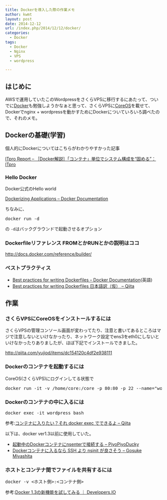```yaml
---
title: Dockerを導入した際の作業メモ
author: kwmt
layout: post
date: 2014-12-12
url: /index.php/2014/12/12/docker/
categories:
  - Docker
tags:
  - Docker
  - Nginx
  - VPS
  - wordpress

---
```

## はじめに

AWSで運用していたこのWordpressをさくらVPSに移行するにあたって、ついでに<a href="https://www.docker.com/" target="_blank">Docker</a>も勉強しようかなぁと思って、さくらVPSに<a href="https://coreos.com/" target="_blank">CoreOS</a>を載せて、Dockerでnginx + wordpressを動かすためにDockerについていろいろ調べたので、それのメモ。
  
<!--more-->

## Dockerの基礎(学習)

個人的にDockerについてはこちらがわかりやすかった記事
  
<a href="http://nkbp.jp/1t790Tn" target="_blank">ITpro Report &#8211; ［Docker解説］「コンテナ」単位でシステム構成を“固める”：ITpro </a>

### Hello Docker

Docker公式のHello world
  
<a href="http://bit.ly/1w4IwmU" target="_blank">Dockerizing Applications &#8211; Docker Documentation</a>

ちなみに、

<pre class="go">docker run -d 
</pre>

の `-d`はバックグラウンドで起動させるオプション

### Dockerfileリファレンス FROMとかRUNとかの説明はココ

<a href="http://docs.docker.com/reference/builder/" target="_blank">http://docs.docker.com/reference/builder/</a>

### ベストプラクティス

  * <a href="http://bit.ly/1z27frW" target="_blank">Best practices for writing Dockerfiles &#8211; Docker Documentation</a>(英語)
  * <a href="http://bit.ly/1z27i7f" target="_blank">Best practices for writing Dockerfiles 日本語訳（仮） &#8211; Qiita</a> 

## 作業

### さくらVPSにCoreOSをインストールするには

さくらVPSの管理コンソール画面が変わってたり、注意と書いてあるところはマジで注意しないといけなかったり、ネットワーク設定でens3をeth0にしないといけなかったりありましたが、ほぼ下記でインストールできました。
  
<a href="http://qiita.com/yujiod/items/dc154120c4df2e938111" target="_blank">http://qiita.com/yujiod/items/dc154120c4df2e938111</a>

### Dockerのコンテナを起動するには</h2> 

CoreOS(さくらVPS)にログインしてる状態で

<pre class="go">docker run -it -v /home/core:/core -p 80:80 -p 22 --name="wordpress"  -d -t oskarhane/docker-wordpress-nginx-ssh
</pre>

### Dockerのコンテナの中に入るには

<pre class="go">docker exec -it wordpress bash
</pre>

参考:<a href="http://bit.ly/1IyYhIa" target="_blank">コンテナに入りたい？それ docker exec でできるよ &#8211; Qiita</a>

以下は、docker ver1.3以前に使用していた。

  * <a href="http://bit.ly/1sbiVns" target="_blank">起動中のDockerコンテナにnsenterで接続する &#8211; PiyoPiyoDucky</a> 
  * <a href="http://bit.ly/1l2uqIT" target="_blank">Dockerコンテナに入るなら SSH より nsinit が良さそう &#8211; Gosuke Miyashita</a> 

### ホストとコンテナ間でファイルを共有するには

<pre class="go">docker -v &lt;ホスト側&gt;:&lt;コンテナ側&gt;
</pre>

参考:<a href="http://bit.ly/1vDBvon" target="_blank">Docker 1.3の新機能を試してみる ｜ Developers.IO</a>